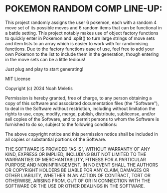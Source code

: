 POKEMON RANDOM COMP LINE-UP:
=
This project randomly assigns the user 6 pokemon, each with a random 4 move set of its possible moves and 6 random items that can be functional in a battle setting. 
This project notably makes use of object factory functions to quickly enter in Pokemon and .split() to turn large strings of move sets and item lists to an array which is easier to work with for randomising functions.
Due to the factory functions ease of use, feel free to add your own Pokemon to the list to include them in the generation, though entering in the move sets can be a little tedious!

Just plug and play to start generating!

MIT License

Copyright (c) 2024 Noah Meletis

Permission is hereby granted, free of charge, to any person obtaining a copy
of this software and associated documentation files (the "Software"), to deal
in the Software without restriction, including without limitation the rights
to use, copy, modify, merge, publish, distribute, sublicense, and/or sell
copies of the Software, and to permit persons to whom the Software is
furnished to do so, subject to the following conditions:

The above copyright notice and this permission notice shall be included in all
copies or substantial portions of the Software.

THE SOFTWARE IS PROVIDED "AS IS", WITHOUT WARRANTY OF ANY KIND, EXPRESS OR
IMPLIED, INCLUDING BUT NOT LIMITED TO THE WARRANTIES OF MERCHANTABILITY,
FITNESS FOR A PARTICULAR PURPOSE AND NONINFRINGEMENT. IN NO EVENT SHALL THE
AUTHORS OR COPYRIGHT HOLDERS BE LIABLE FOR ANY CLAIM, DAMAGES OR OTHER
LIABILITY, WHETHER IN AN ACTION OF CONTRACT, TORT OR OTHERWISE, ARISING FROM,
OUT OF OR IN CONNECTION WITH THE SOFTWARE OR THE USE OR OTHER DEALINGS IN THE
SOFTWARE.
